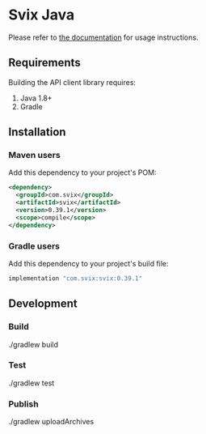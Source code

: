 # Svix Java

Please refer to [the documentation](https://docs.svix.com) for usage instructions.

## Requirements

Building the API client library requires:
1. Java 1.8+
2. Gradle

## Installation

### Maven users

Add this dependency to your project's POM:

```xml
<dependency>
  <groupId>com.svix</groupId>
  <artifactId>svix</artifactId>
  <version>0.39.1</version>
  <scope>compile</scope>
</dependency>
```

### Gradle users

Add this dependency to your project's build file:

```groovy
implementation "com.svix:svix:0.39.1"
```


## Development

### Build

./gradlew build

### Test

./gradlew test

### Publish

./gradlew uploadArchives
